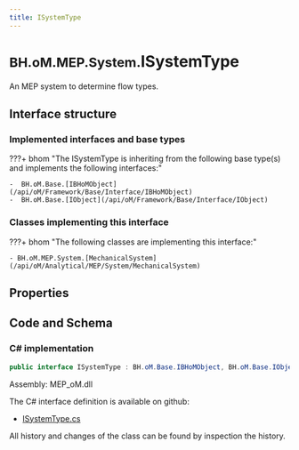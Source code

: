 ```yaml
---
title: ISystemType
---
```


# <small>BH.oM.MEP.System.</small>**ISystemType**

An MEP system to determine flow types.

## Interface structure

### Implemented interfaces and base types

???+ bhom "The ISystemType is inheriting from the following base type(s) and implements the following interfaces:"

    -  BH.oM.Base.[IBHoMObject](/api/oM/Framework/Base/Interface/IBHoMObject)
    -  BH.oM.Base.[IObject](/api/oM/Framework/Base/Interface/IObject)


### Classes implementing this interface

???+ bhom "The following classes are implementing this interface:"

    - BH.oM.MEP.System.[MechanicalSystem](/api/oM/Analytical/MEP/System/MechanicalSystem)


## Properties

## Code and Schema

### C# implementation

``` C# title="C#"
public interface ISystemType : BH.oM.Base.IBHoMObject, BH.oM.Base.IObject
```

Assembly: MEP_oM.dll

The C# interface definition is available on github:

- [ISystemType.cs](https://github.com/BHoM/BHoM/blob/develop/MEP_oM/System\ISystemType.cs)

All history and changes of the class can be found by inspection the history.
